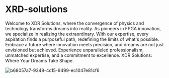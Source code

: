 # XRD-solutions
Welcome to XDR Solutions, where the convergence of physics and technology transforms dreams into reality. As pioneers in FPGA innovation, we specialize in realizing the extraordinary. With our expertise, every aspiration finds a purposeful path, redefining the limits of what's possible. Embrace a future where innovation meets precision, and dreams are not just envisioned but achieved. Experience unparalleled professionalism, unmatched expertise, and a commitment to excellence. XDR Solutions: Where Your Dreams Take Shape. 


![b68057a7-9348-4c15-9499-ec1047e81cf6](https://github.com/bhroben/XRD-solutions/assets/116118720/d307cd0f-8ad2-4e99-bb7b-9889bf027ee4)
